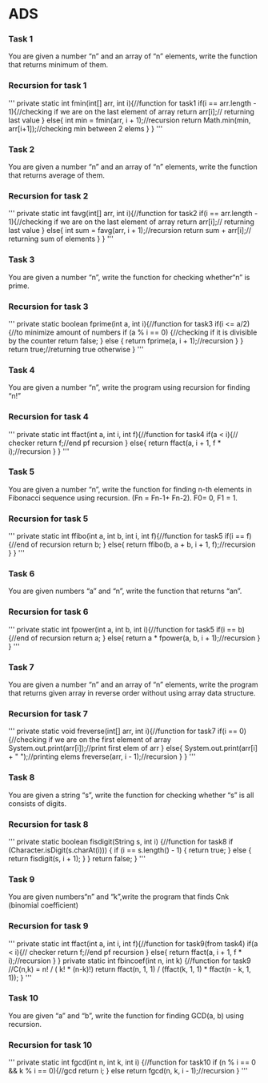 # ADS
### Task 1
You are given a number “n” and an array of “n” elements, write the function that returns minimum of them. 
### Recursion for task 1
'''
private static int fmin(int[] arr, int i){//function for task1
    if(i == arr.length - 1){//checking if we are on the last element of array
        return arr[i];// returning last value
    }
    else{
        int min = fmin(arr, i + 1);//recursion
        return Math.min(min, arr[i+1]);//checking min between 2 elems
    }
}
'''
### Task 2
You are given a number “n” and an array of “n” elements, write the function that returns average of them. 
### Recursion for task 2
'''
private static int favg(int[] arr, int i){//function for task2
    if(i == arr.length - 1){//checking if we are on the last element of array
        return arr[i];// returning last value
    }
    else{
        int sum = favg(arr, i + 1);//recursion
        return sum + arr[i];// returning sum of elements
    }
}
''' 
### Task 3
You are given a number “n”, write the function for checking whether“n” is prime.
### Recursion for task 3
''' 
private static boolean fprime(int a, int i){//function for task3
    if(i <= a/2) {//to minimize amount of numbers
        if (a % i == 0) {//checking if it is divisible by the counter
            return false;
        } else {
            return fprime(a, i + 1);//recursion
        }
    }
    return true;//returning true otherwise
}
''' 
### Task 4
You are given a number “n”, write the program using recursion for finding “n!”
### Recursion for task 4
''' 
private static int ffact(int a, int i, int f){//function for task4
    if(a < i){// checker
        return f;//end pf recursion
    }
    else{
        return ffact(a, i + 1, f * i);//recursion
    }
}
''' 
### Task 5
You are given a number “n”, write the function for finding n-th elements in Fibonacci sequence using recursion. (Fn = Fn-1+ Fn-2). F0= 0, F1 = 1.
### Recursion for task 5
''' 
private static int ffibo(int a, int b, int i, int f){//function for task5
    if(i == f){//end of recursion
        return b;
    }
    else{
        return ffibo(b, a + b, i + 1, f);//recursion
    }
}
''' 
### Task 6
You are given numbers “a” and “n”, write the function that returns “an”. 
### Recursion for task 6
''' 
private static int fpower(int a, int b, int i){//function for task5
    if(i == b){//end of recursion
        return a;
    }
    else{
        return a * fpower(a, b, i + 1);//recursion
    }
}
''' 
### Task 7
You are given a number “n” and an array of “n” elements, write the program that returns given array in reverse order without using array data structure.
### Recursion for task 7
''' 
private static void freverse(int[] arr, int i){//function for task7
    if(i == 0){//checking if we are on the first element of array
        System.out.print(arr[i]);//print first elem of arr
    }
    else{
        System.out.print(arr[i] + " ");//printing elems
        freverse(arr, i - 1);//recursion
    }
}
''' 
### Task 8
You are given a string “s”, write the function for checking whether “s” is all consists of digits.
### Recursion for task 8
''' 
private static boolean fisdigit(String s, int i) {//function for task8
    if (Character.isDigit(s.charAt(i))) {
        if (i == s.length() - 1) {
            return true;
        } else {
            return fisdigit(s, i + 1);
        }
    }
    return false;
}
''' 
### Task 9
You are given numbers“n” and “k”,write the program that finds Cnk (binomial coefficient)
### Recursion for task 9
''' 
private static int ffact(int a, int i, int f){//function for task9(from task4)
    if(a < i){// checker
        return f;//end pf recursion
    }
    else{
        return ffact(a, i + 1, f * i);//recursion
    }
}
private static int fbincoef(int n, int k) {//function for task9
    //C(n,k) = n! / ( k! * (n-k)!)
    return ffact(n, 1, 1) / (ffact(k, 1, 1) * ffact(n - k, 1, 1));
}
''' 
### Task 10
You are given “a” and “b”, write the function for finding GCD(a, b) using recursion.
### Recursion for task 10
''' 
private static int fgcd(int n, int k, int i) {//function for task10
    if (n % i == 0 && k % i == 0){//gcd
        return i;
    }
    else return fgcd(n, k, i - 1);//recursion
}
''' 
